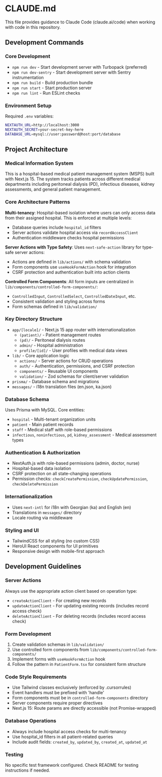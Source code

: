 # CLAUDE.md

This file provides guidance to Claude Code (claude.ai/code) when working with code in this repository.

## Development Commands

### Core Development
- `npm run dev` - Start development server with Turbopack (preferred)
- `npm run dev-sentry` - Start development server with Sentry instrumentation
- `npm run build` - Build production bundle
- `npm run start` - Start production server
- `npm run lint` - Run ESLint checks

### Environment Setup
Required `.env` variables:
```bash
NEXTAUTH_URL=http://localhost:3000
NEXTAUTH_SECRET=your-secret-key-here
DATABASE_URL=mysql://user:password@host:port/database
```

## Project Architecture

### Medical Information System
This is a hospital-based medical patient management system (MSPS) built with Next.js 15. The system tracks patients across different medical departments including peritoneal dialysis (PD), infectious diseases, kidney assessments, and general patient management.

### Core Architecture Patterns

**Multi-tenancy**: Hospital-based isolation where users can only access data from their assigned hospital. This is enforced at multiple levels:
- Database queries include `hospital_id` filters
- Server actions validate hospital access via `recordAccessClient`
- Authentication middleware checks hospital permissions

**Server Actions with Type Safety**: Uses `next-safe-action` library for type-safe server actions:
- Actions are defined in `lib/actions/` with schema validation
- Form components use `useHookFormAction` hook for integration
- CSRF protection and authentication built into action clients

**Controlled Form Components**: All form inputs are centralized in `lib/components/controlled-form-components/`:
- `ControlledInput`, `ControlledSelect`, `ControlledDateInput`, etc.
- Consistent validation and styling across forms
- Form schemas defined in `lib/validation/`

### Key Directory Structure

- `app/[locale]/` - Next.js 15 app router with internationalization
  - `(patient)/` - Patient management routes
  - `(pd)/` - Peritoneal dialysis routes
  - `admin/` - Hospital administration
  - `profile/[id]/` - User profiles with medical data views
- `lib/` - Core application logic
  - `actions/` - Server actions for CRUD operations
  - `auth/` - Authentication, permissions, and CSRF protection
  - `components/` - Reusable UI components
  - `validation/` - Zod schemas for client/server validation
- `prisma/` - Database schema and migrations
- `messages/` - i18n translation files (en.json, ka.json)

### Database Schema
Uses Prisma with MySQL. Core entities:
- `hospital` - Multi-tenant organization units
- `patient` - Main patient records
- `staff` - Medical staff with role-based permissions
- `infectious`, `noninfectious`, `pd`, `kidney_assessment` - Medical assessment types

### Authentication & Authorization
- NextAuth.js with role-based permissions (admin, doctor, nurse)
- Hospital-based data isolation
- CSRF protection on all state-changing operations
- Permission checks: `checkCreatePermission`, `checkUpdatePermission`, `checkDeletePermission`

### Internationalization
- Uses `next-intl` for i18n with Georgian (ka) and English (en)
- Translations in `messages/` directory
- Locale routing via middleware

### Styling and UI
- TailwindCSS for all styling (no custom CSS)
- HeroUI React components for UI primitives
- Responsive design with mobile-first approach

## Development Guidelines

### Server Actions
Always use the appropriate action client based on operation type:
- `createActionClient` - For creating new records
- `updateActionClient` - For updating existing records (includes record access check)
- `deleteActionClient` - For deleting records (includes record access check)

### Form Development
1. Create validation schemas in `lib/validation/`
2. Use controlled form components from `lib/components/controlled-form-components/`
3. Implement forms with `useHookFormAction` hook
4. Follow the pattern in `PatientForm.tsx` for consistent form structure

### Code Style Requirements
- Use Tailwind classes exclusively (enforced by .cursorrules)
- Event handlers must be prefixed with 'handle'
- Form components must be in `controlled-form-components` directory
- Server components require proper directives
- Next.js 15: Route params are directly accessible (not Promise-wrapped)

### Database Operations
- Always include hospital access checks for multi-tenancy
- Use hospital_id filters in all patient-related queries
- Include audit fields: `created_by`, `updated_by`, `created_at`, `updated_at`

### Testing
No specific test framework configured. Check README for testing instructions if needed.